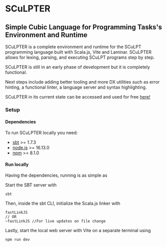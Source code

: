 # SCuLPTER

## Simple Cubic Language for Programming Tasks's Environment and Runtime

SCuLPTER is a complete environment and runtime for the SCuLPT programming language built with Scala.js, Vite and Laminar.
SCuLPTER allows for lexing, parsing, and executing SCuLPT programs step by step.

SCuLPTER is still in an early phase of development but it is completely functional.

Next steps include adding better tooling and more DX utilities such as error hinting, a functional linter, a language server and syntax highlighting.

SCuLPTER in its current state can be accessed and used for free [here!](https://darkoyd.github.io/SCuLPTER/)

### Setup

#### Dependencies

To run SCuLPTER locally you need:

- [sbt](https://www.scala-sbt.org/) >= 1.7.3
- [node.js](https://nodejs.org/en) >= 16.13.0
- [npm](https://www.npmjs.com/) >= 8.1.0

#### Run locally

Having the dependencies, running is as simple as

Start the SBT server with

```
sbt 
```

Then, inside the sbt CLI, initialize the Scala.js linker with

```
fastLinkJS
// OR
~fastLinkJS //For live updates on file change
```

Lastly, start the local web server with Vite on a separate terminal using

```
npm run dev
```
